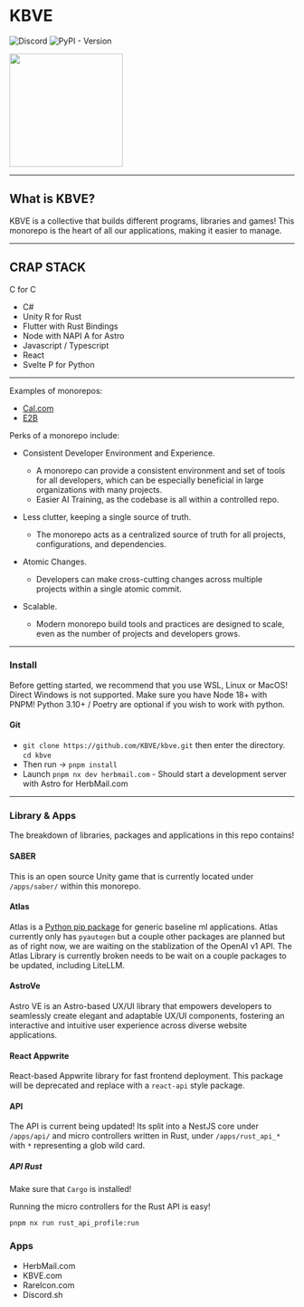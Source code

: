# KBVE

![Discord](https://img.shields.io/discord/342732838598082562?logo=discord)
![PyPI - Version](https://img.shields.io/pypi/v/kbve)

<a alt="KBVE Logo" href="https://kbve.com/" target="_blank" rel="noreferrer"><img src="https://raw.githubusercontent.com/KBVE/kbve.com/main/public/assets/img/kbve.png" width="200"></a>

---

## What is KBVE?

KBVE is a collective that builds different programs, libraries and games!
This monorepo is the heart of all our applications, making it easier to manage.

* * *

## CRAP STACK

C for C
  - C#
  - Unity
R for Rust
  - Flutter with Rust Bindings
  - Node with NAPI
A for Astro
  - Javascript / Typescript
  - React
  - Svelte
P for Python

* * *

Examples of monorepos:

- [Cal.com](https://github.com/calcom/cal.com)
- [E2B](https://github.com/e2b-dev/e2b/)

Perks of a monorepo include:

- Consistent Developer Environment and Experience.

  - A monorepo can provide a consistent environment and set of tools for all developers, which can be especially beneficial in large organizations with many projects.
  - Easier AI Training, as the codebase is all within a controlled repo.

- Less clutter, keeping a single source of truth.

  - The monorepo acts as a centralized source of truth for all projects, configurations, and dependencies.

- Atomic Changes.

  - Developers can make cross-cutting changes across multiple projects within a single atomic commit.

- Scalable.
  - Modern monorepo build tools and practices are designed to scale, even as the number of projects and developers grows.

* * *

### Install

Before getting started, we recommend that you use WSL, Linux or MacOS! Direct Windows is not supported.
Make sure you have Node 18+ with PNPM! Python 3.10+ / Poetry are optional if you wish to work with python.

#### Git

- `git clone https://github.com/KBVE/kbve.git` then enter the directory. `cd kbve`
- Then run -> `pnpm install`
- Launch `pnpm nx dev herbmail.com` - Should start a development server with Astro for HerbMail.com

---

### Library & Apps

The breakdown of libraries, packages and applications in this repo contains!

#### SABER

This is an open source Unity game that is currently located under `/apps/saber/` within this monorepo.

#### Atlas

Atlas is a [Python pip package](https://pypi.org/p/kbve) for generic baseline ml applications.
Atlas currently only has `pyautogen` but a couple other packages are planned but as of right now, we are waiting on the stablization of the OpenAI v1 API.
The Atlas Library is currently broken needs to be wait on a couple packages to be updated, including LiteLLM.

#### AstroVe

Astro VE is an Astro-based UX/UI library that empowers developers to seamlessly create elegant and adaptable UX/UI components, fostering an interactive and intuitive user experience across diverse website applications.

#### React Appwrite

React-based Appwrite library for fast frontend deployment.
This package will be deprecated and replace with a `react-api` style package.

#### API

The API is current being updated! Its split into a NestJS core under `/apps/api/` and micro controllers written in Rust, under `/apps/rust_api_*` with `*` representing a glob wild card.

##### API Rust

Make sure that `Cargo` is installed!

Running the micro controllers for the Rust API is easy!

`pnpm nx run rust_api_profile:run`

### Apps

- HerbMail.com
- KBVE.com
- RareIcon.com
- Discord.sh